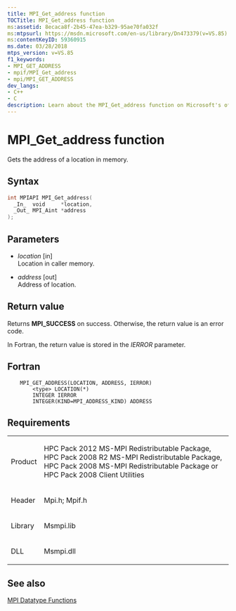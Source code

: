 ```yaml
---
title: MPI_Get_address function
TOCTitle: MPI_Get_address function
ms:assetid: 8ecaca8f-2b45-47ea-b329-95ae70fa032f
ms:mtpsurl: https://msdn.microsoft.com/en-us/library/Dn473379(v=VS.85)
ms:contentKeyID: 59360915
ms.date: 03/28/2018
mtps_version: v=VS.85
f1_keywords:
- MPI_GET_ADDRESS
- mpif/MPI_Get_address
- mpi/MPI_GET_ADDRESS
dev_langs:
- C++
- C
description: Learn about the MPI_Get_address function on Microsoft's official site. Understand its syntax, parameters, return values, and related requirements.
---
```


# MPI\_Get\_address function

Gets the address of a location in memory.

## Syntax

``` c++
int MPIAPI MPI_Get_address(
  _In_  void     *location,
  _Out_ MPI_Aint *address
);
```

## Parameters

  - *location* \[in\]  
    Location in caller memory.

  - *address* \[out\]  
    Address of location.

## Return value

Returns **MPI\_SUCCESS** on success. Otherwise, the return value is an error code.

In Fortran, the return value is stored in the *IERROR* parameter.

## Fortran

``` FORTRAN
    MPI_GET_ADDRESS(LOCATION, ADDRESS, IERROR)
        <type> LOCATION(*)
        INTEGER IERROR
        INTEGER(KIND=MPI_ADDRESS_KIND) ADDRESS
```

## Requirements

<table>
<colgroup>
<col/>
<col/>
</colgroup>
<tbody>
<tr class="odd">
<td><p>Product</p></td>
<td><p>HPC Pack 2012 MS-MPI Redistributable Package, HPC Pack 2008 R2 MS-MPI Redistributable Package, HPC Pack 2008 MS-MPI Redistributable Package or HPC Pack 2008 Client Utilities</p></td>
</tr>
<tr class="even">
<td><p>Header</p></td>
<td>Mpi.h;
Mpif.h</td>
</tr>
<tr class="odd">
<td><p>Library</p></td>
<td>Msmpi.lib</td>
</tr>
<tr class="even">
<td><p>DLL</p></td>
<td>Msmpi.dll</td>
</tr>
</tbody>
</table>


## See also

[MPI Datatype Functions](mpi-datatype-functions.md)

